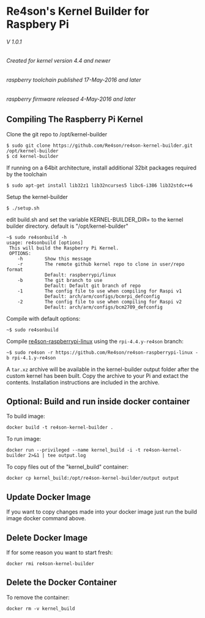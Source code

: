 # Re4son's Kernel Builder for Raspbery Pi
###### V 1.0.1
###### Created for kernel version 4.4 and newer
######             raspberry toolchain published 17-May-2016 and later
######             raspberry firmware released 4-May-2016 and later



## Compiling The Raspberry Pi Kernel

Clone the git repo to /opt/kernel-builder

```
$ sudo git clone https://github.com/Re4son/re4son-kernel-builder.git /opt/kernel-builder
$ cd kernel-builder
```

If running on a 64bit architecture, install additional 32bit packages required by the toolchain

```
$ sudo apt-get install lib32z1 lib32ncurses5 libc6-i386 lib32stdc++6
```

Setup the kernel-builder

```
$ ./setup.sh
```
edit build.sh and set the variable KERNEL-BUILDER_DIR= to the kernel builder directory.
default is "/opt/kernel-builder"

```
~$ sudo re4sonbuild -h
usage: re4sonbuild [options]
 This will build the Raspberry Pi Kernel.
 OPTIONS:
    -h        Show this message
    -r        The remote github kernel repo to clone in user/repo format
              Default: raspberrypi/linux
    -b        The git branch to use
              Default: Default git branch of repo
    -1        The config file to use when compiling for Raspi v1
              Default: arch/arm/configs/bcmrpi_defconfig
    -2        The config file to use when compiling for Raspi v2
              Default: arch/arm/configs/bcm2709_defconfig
```

Compile with default options:

```
~$ sudo re4sonbuild
```

Compile [re4son-raspberrypi-linux][1] using the `rpi-4.4.y-re4son` branch:

```
~$ sudo re4son -r https://github.com/Re4son/re4son-raspberrypi-linux -b rpi-4.1.y-re4son
```

A `tar.xz` archive will be available in the kernel-builder output folder
after the custom kernel has been built. Copy the archive to your Pi and extact the
contents. Installation instructions are included in the archive.

## Optional: Build and run inside docker container

To build image:
```
docker build -t re4son-kernel-builder .
```
To run image:
```
docker run --privileged --name kernel_build -i -t re4son-kernel-builder 2>&1 | tee output.log
```
To copy files out of the "kernel_build" container:
```
docker cp kernel_build:/opt/re4son-kernel-builder/output output
```
## Update Docker Image

If you want to copy changes made into your docker image just run the build image docker command above.

## Delete Docker Image

If for some reason you want to start fresh: 
```
docker rmi re4son-kernel-builder
```
## Delete the Docker Container

To remove the container:
```
docker rm -v kernel_build
```

[1]: https://github.com/Re4son/re4son-raspberrypi-linux

